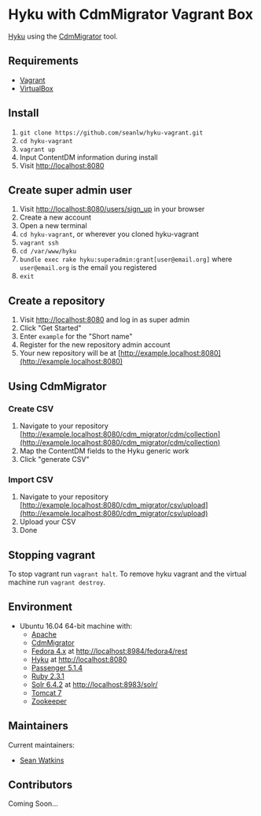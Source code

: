 # Hyku with CdmMigrator Vagrant Box
[Hyku](https://github.com/samvera-labs/hyku) using the [CdmMigrator](https://github.com/UVicLibrary/cdm_migrator) tool.

## Requirements

* [Vagrant](https://www.vagrantup.com/)
* [VirtualBox](https://www.virtualbox.org/)

## Install

1. `git clone https://github.com/seanlw/hyku-vagrant.git`
2. `cd hyku-vagrant`
3. `vagrant up`
4. Input ContentDM information during install
5. Visit [http://localhost:8080](http://localhost:8080)

## Create super admin user

1. Visit [http://localhost:8080/users/sign_up](http://localhost:8080/users/sign_up) in your browser
2. Create a new account
3. Open a new terminal
4. `cd hyku-vagrant`, or wherever you cloned hyku-vagrant
5. `vagrant ssh`
6. `cd /var/www/hyku`
7. `bundle exec rake hyku:superadmin:grant[user@email.org]` where `user@email.org` is the email you registered
8. `exit`

## Create a repository

1. Visit [http://localhost:8080](http://localhost:8080) and log in as super admin
2. Click "Get Started"
3. Enter `example` for the "Short name"
4. Register for the new repository admin account
5. Your new repository will be at [http://example.localhost:8080](http://example.localhost:8080)

## Using CdmMigrator

### Create CSV

1. Navigate to your repository [http://example.localhost:8080/cdm_migrator/cdm/collection](http://example.localhost:8080/cdm_migrator/cdm/collection)
2. Map the ContentDM fields to the Hyku generic work
3. Click "generate CSV"

### Import CSV

1. Navigate to your repository [http://example.localhost:8080/cdm_migrator/csv/upload](http://example.localhost:8080/cdm_migrator/csv/upload)
2. Upload your CSV
3. Done

## Stopping vagrant

To stop vagrant run `vagrant halt`. To remove hyku vagrant and the virtual machine run `vagrant destroy`.

## Environment

* Ubuntu 16.04 64-bit machine with:
  * [Apache](https://httpd.apache.org/)
  * [CdmMigrator](https://github.com/UVicLibrary/cdm_migrator)
  * [Fedora 4.x](http://fedora.info/about) at [http://localhost:8984/fedora4/rest](http://localhost:8984/fedora4/rest)
  * [Hyku](https://github.com/samvera-labs/hyku) at
  [http://localhost:8080](http://localhost:8080)
  * [Passenger 5.1.4](https://www.phusionpassenger.com/)
  * [Ruby 2.3.1](https://www.ruby-lang.org/)
  * [Solr 6.4.2](http://lucene.apache.org/solr/) at [http://localhost:8983/solr/](http://localhost:8983/solr/)
  * [Tomcat 7](http://tomcat.apache.org)
  * [Zookeeper](https://zookeeper.apache.org/)

## Maintainers

Current maintainers:

* [Sean Watkins](https://github.com/seanlw)

## Contributors

Coming Soon...
